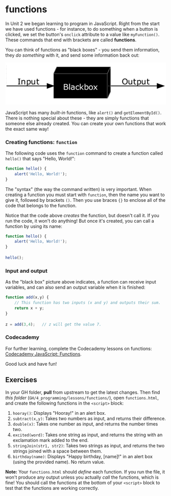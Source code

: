 # functions

In Unit 2 we began learning to program in JavaScript. Right from the start we have used functions - for instance, to do something when a button is clicked, we set the button's `onclick` attribute to a value like `myFunction()`. These commands that end with brackets are called **functions**.

You can think of functions as "black boxes" - you send them information, they *do something* with it, and send some information back out:

![Black box](./Blackbox3D.png "Black box")

JavaScript has many *built-in* functions, like `alert()` and `getElementById()`. There is nothing special about these - they are simply functions that someone else already created. You can create your own functions that work the exact same way!

### Creating functions: `function`

The following code uses the `function` command to create a function called `hello()` that says "Hello, World!":

```js
function hello() {
    alert('Hello, World!');
}
```

The "syntax" (the way the command written) is very important. When creating a function you must start with `function`, then the name you want to give it, followed by brackets `()`. Then you use braces `{}` to enclose all of the code that belongs to the function.

Notice that the code above *creates* the function, but doesn't call it. If you run the code, it won't do anything! But once it's created, you can call a function by using its name:

```js
function hello() {
    alert('Hello, World!');
}

hello();
```

### Input and output

As the "black box" picture above indicates, a function can receive input variables, and can also send an output variable when it is finished:

```js
function add(x,y) {
    // This function has two inputs (x and y) and outputs their sum.
    return x + y;
}

z = add(3,4);   // z will get the value 7.
```

### Codecademy

For further learning, complete the Codecademy lessons on functions: [Codecademy JavaScript: Functions](https://www.codecademy.com/courses/learn-javascript-functions/lessons/functions/exercises/intro-to-functions).

Good luck and have fun!

## Exercises

In your GH folder, **pull** from upstream to get the latest changes. Then find *this folder* (`GH/4_programming/lessons/functions/`), open `functions.html`, and create the following functions in the `<script>` block:

1. `hooray()`: Displays "Hooray!" in an alert box.
2. `subtract(x,y)`: Takes two numbers as input, and returns their difference.
3. `double(x)`: Takes one number as input, and returns the number times two.
4. `excited(word)`: Takes one string as input, and returns the string with an exclamation mark added to the end.
5. `stringJoin(str1, str2)`: Takes two strings as input, and returns the two strings joined with a space between them.
6. `birthday(name)`: Displays "Happy birthday, [name]!" in an alert box (using the provided name). No return value.

**Note:** Your `functions.html` should *define* each function. If you run the file, it won't produce any output unless you actually *call* the functions, which is fine! You should call the functions at the bottom of your `<script>` block to test that the functions are working correctly.

